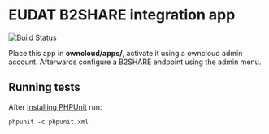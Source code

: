 # EUDAT B2SHARE integration app

[![Build Status](https://travis-ci.org/EUDAT-B2DROP/b2sharebridge.svg?branch=master)](https://travis-ci.org/EUDAT-B2DROP/b2sharebridge)

Place this app in **owncloud/apps/**, activate it using a owncloud admin account. Afterwards configure a B2SHARE endpoint using the admin menu.


## Running tests
After [Installing PHPUnit](http://phpunit.de/getting-started.html) run:

    phpunit -c phpunit.xml